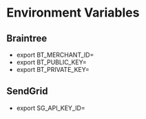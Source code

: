 
# Environment Variables

## Braintree

- export BT_MERCHANT_ID=
- export BT_PUBLIC_KEY=
- export BT_PRIVATE_KEY=

## SendGrid

- export SG_API_KEY_ID=
